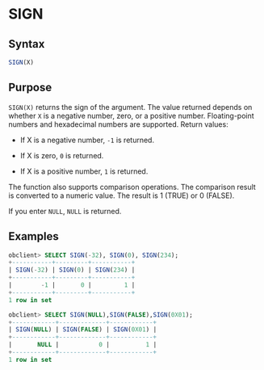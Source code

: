 # SIGN

## Syntax

```sql
SIGN(X)
```

## Purpose

`SIGN(X)` returns the sign of the argument. The value returned depends on whether `X` is a negative number, zero, or a positive number. Floating-point numbers and hexadecimal numbers are supported. Return values:

* If X is a negative number, `-1` is returned.

* If X is zero, `0` is returned.

* If X is a positive number, `1` is returned.

The function also supports comparison operations. The comparison result is converted to a numeric value. The result is 1 (TRUE) or 0 (FALSE).

If you enter `NULL`, `NULL` is returned.

## Examples

```sql
obclient> SELECT SIGN(-32), SIGN(0), SIGN(234);
+-----------+---------+-----------+
| SIGN(-32) | SIGN(0) | SIGN(234) |
+-----------+---------+-----------+
|        -1 |       0 |         1 |
+-----------+---------+-----------+
1 row in set

obclient> SELECT SIGN(NULL),SIGN(FALSE),SIGN(0X01);
+------------+-------------+------------+
| SIGN(NULL) | SIGN(FALSE) | SIGN(0X01) |
+------------+-------------+------------+
|       NULL |           0 |          1 |
+------------+-------------+------------+
1 row in set
```

